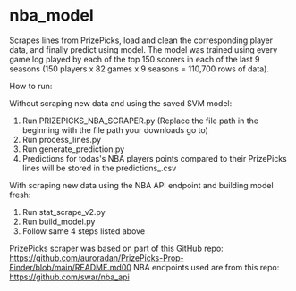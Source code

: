 # nba_model
Scrapes lines from PrizePicks, load and clean the corresponding player data, and finally predict using model. The model was trained using every game log played by each of the top 150 scorers in each of the last 9 seasons (150 players x 82 games x 9 seasons = 110,700 rows of data).

How to run:

Without scraping new data and using the saved SVM model:
1. Run PRIZEPICKS_NBA_SCRAPER.py (Replace the file path in the beginning with the file path your downloads go to)
2. Run process_lines.py
3. Run generate_prediction.py
4. Predictions for todas's NBA players points compared to their PrizePicks lines will be stored in the predictions_<timestamp>.csv

With scraping new data using the NBA API endpoint and building model fresh:
1. Run stat_scrape_v2.py
2. Run build_model.py
3. Follow same 4 steps listed above




PrizePicks scraper was based on part of this GitHub repo: https://github.com/auroradan/PrizePicks-Prop-Finder/blob/main/README.md00
NBA endpoints used are from this repo: https://github.com/swar/nba_api
